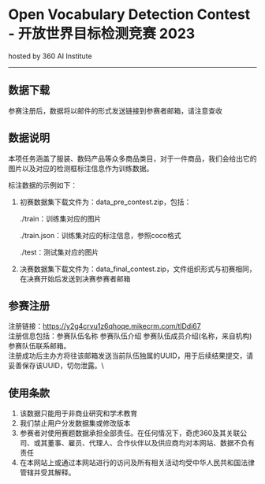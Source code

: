 
# Open Vocabulary Detection Contest - 开放世界目标检测竞赛 2023
hosted by 360 AI Institute

---
## 数据下载
参赛注册后，数据将以邮件的形式发送链接到参赛者邮箱，请注意查收

## 数据说明
本项任务涵盖了服装、数码产品等众多商品类目，对于一件商品，我们会给出它的图片以及对应的检测框标注信息作为训练数据。

标注数据的示例如下：


1. 初赛数据集下载文件为：data_pre_contest.zip，包括：

    ./train：训练集对应的图片

    ./train.json：训练集对应的标注信息，参照coco格式

    ./test：测试集对应的图片
    
2. 决赛数据集下载文件为：data_final_contest.zip，文件组织形式与初赛相同，在决赛开始后发送到决赛参赛者邮箱
    

## 参赛注册
注册链接：https://y2g4crvu1z6qhoqe.mikecrm.com/tlDdi67 \
注册信息包括：参赛队伍名称 参赛队伍介绍 参赛队伍成员介绍(名称，来自机构) 参赛队伍联系邮箱。\
注册成功后主办方将往该邮箱发送当前队伍独属的UUID，用于后续结果提交，请妥善保存该UUID，切勿泄露。\


## 使用条款
1. 该数据只能用于非商业研究和学术教育
2. 我们禁止用户分发数据集或修改版本
3. 参赛者对使用赛题数据承担全部责任。在任何情况下，奇虎360及其关联公司、或其董事、雇员、代理人、合作伙伴以及供应商均对本网站、数据不负有责任
4. 在本网站上或通过本网站进行的访问及所有相关活动均受中华人民共和国法律管辖并受其解释。